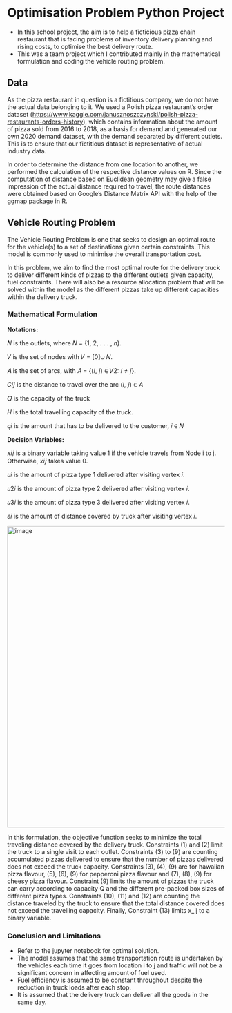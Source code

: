 # Optimisation Problem Python Project
- In this school project, the aim is to help a ficticious pizza chain restaurant that is facing problems of inventory delivery planning and rising costs, to optimise the best delivery route.
- This was a team project which I contributed mainly in the mathematical formulation and coding the vehicle routing problem.

## Data
As the pizza restaurant in question is a fictitious company, we do not have the actual data belonging to it. We used a Polish pizza restaurant’s order dataset (https://www.kaggle.com/janusznoszczynski/polish-pizza-restaurants-orders-history), which contains information about the amount of pizza sold from 2016 to 2018, as a basis for demand and generated our own 2020 demand dataset, with the demand separated by different outlets. This is to ensure that our fictitious dataset is representative of actual industry data.

In order to determine the distance from one location to another, we performed the calculation of the respective distance values on R. Since the computation of distance based on Euclidean geometry may give a false impression of the actual distance required to travel, the route distances were obtained based on Google’s Distance Matrix API with the help of the ggmap package in R.

## Vehicle Routing Problem
The Vehicle Routing Problem is one that seeks to design an optimal route for the vehicle(s) to a set of destinations given certain constraints. This model is commonly used to minimise the overall transportation cost.

In this problem, we aim to find the most optimal route for the delivery truck to deliver different kinds of pizzas to the different outlets given capacity, fuel constraints. There will also be a resource allocation problem that will be solved within the model as the different pizzas take up different capacities within the delivery truck.

### Mathematical Formulation
**Notations:**

𝑁 is the outlets, where 𝑁 = {1, 2, . . . , 𝑛}.

𝑉 is the set of nodes with  𝑉 = [0]∪ 𝑁.

𝐴 is the set of arcs, with 𝐴 = {(𝑖, 𝑗) ∈ 𝑉2: 𝑖 ≠ 𝑗}.

𝐶𝑖𝑗 is the distance to travel over the arc (𝑖, 𝑗) ∈ 𝐴

𝑄 is the capacity of the truck

𝐻 is the total travelling capacity of the truck.

𝑞𝑖 is the amount that has to be delivered to the customer, 𝑖 ∈ 𝑁

**Decision Variables:**

𝑥𝑖𝑗 is a binary variable taking value 1 if the vehicle travels from Node i to j. Otherwise, 𝑥𝑖𝑗 takes value 0.

𝑢𝑖 is the amount of pizza type 1 delivered after visiting vertex 𝑖.

𝑢2𝑖 is the amount of pizza type 2 delivered after visiting vertex 𝑖.

𝑢3𝑖 is the amount of pizza type 3 delivered after visiting vertex 𝑖.

𝑒𝑖 is the amount of distance covered by truck after visiting vertex 𝑖.

<img width="698" alt="image" src="https://user-images.githubusercontent.com/69724535/218639852-872382a5-18e5-451f-bcaa-dd9865c108b8.png">

In this formulation, the objective function seeks to minimize the total traveling distance covered by the delivery truck. Constraints (1) and (2) limit the truck to a single visit to each outlet. Constraints (3) to (9) are counting accumulated pizzas delivered to ensure that the number of pizzas delivered does not exceed the truck capacity. Constraints (3), (4), (9) are for hawaiian pizza flavour, (5), (6), (9) for pepperoni pizza flavour and (7), (8), (9) for cheesy pizza flavour. Constraint (9) limits the amount of pizzas the truck can carry according to capacity Q and the different pre-packed box sizes of different pizza types. Constraints (10), (11) and (12) are counting the distance traveled by the truck to ensure that the total distance covered does not exceed the travelling capacity. Finally, Constraint (13) limits x_ij to a binary variable.

### Conclusion and Limitations
- Refer to the jupyter notebook for optimal solution.
- The model assumes that the same transportation route is undertaken by the vehicles each time it goes from location i to j and traffic will not be a significant concern in affecting amount of fuel used.
- Fuel efficiency is assumed to be constant throughout despite the reduction in truck loads after each stop.
- It is assumed that the delivery truck can deliver all the goods in the same day.

